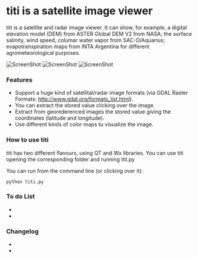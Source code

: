 titi is a satellite image viewer
====

titi is a satellite and radar image viewer. It can show, for example, a digital elevation model (DEM) from ASTER Global DEM V2 from NASA; the surface salinity, wind speed, columar water vapor from SAC-D/Aquarius; evapotranspiration maps from INTA Argentina for different agrometeorological purposes. 

![ScreenShot](http://yosobreip.com.ar/wp-content/uploads/2014/09/TitiWxAsterGDEMv21.png)
![ScreenShot](http://yosobreip.com.ar/wp-content/uploads/2014/09/TitiWxETRmapINTA.png)
![ScreenShot](http://yosobreip.com.ar/wp-content/uploads/2014/09/TitiQtColVaporSac-D.png)



### Features

* Support a huge kind of satellital/radar image formats (via GDAL Raster Formats: http://www.gdal.org/formats_list.html).
* You can extract the stored value clicking over the image.
* Extract from georederenced images the stored value giving the coordinates (latitude and longitude).
* Use different kinds of color maps tu visualize the image.

### How to use titi

titi has two different flavours, using QT and Wx libraries. You can use titi opening the corresponding folder and running titi.py 

You can run from the command line (or clicking over it):

    python titi.py
    
### To do List
*
*

### Changelog
*
*


